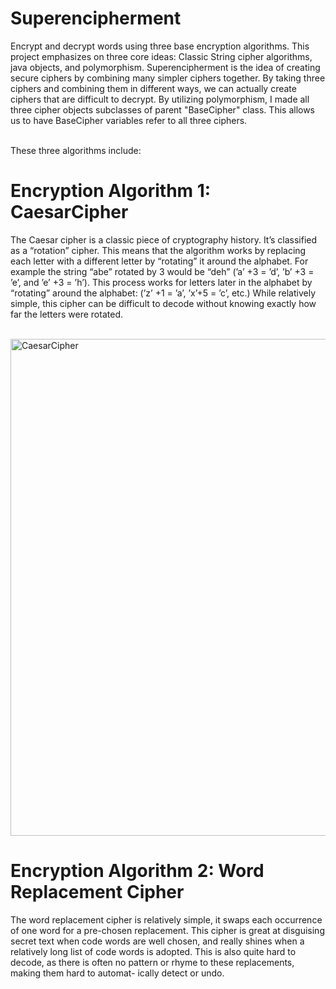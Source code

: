 # Superencipherment
Encrypt and decrypt words using three base encryption algorithms. This project emphasizes on three core ideas: Classic String cipher algorithms, java objects, and polymorphism. 
Superencipherment is the idea of creating secure ciphers by combining many simpler ciphers together. By taking three ciphers and combining them in different ways, we 
can actually create ciphers that are difficult to decrypt. By utilizing polymorphism, I made all three cipher objects subclasses of parent "BaseCipher" class. This allows
us to have BaseCipher variables refer to all three ciphers. <br />
<br/>

These three algorithms include: 


# Encryption Algorithm 1: CaesarCipher
The Caesar cipher is a classic piece of cryptography history. It’s classified as a “rotation” cipher. This means that the algorithm works by replacing each letter with a different letter by “rotating” it around the alphabet. For example the string “abe” rotated by 3 would be “deh” (’a’ +3 = ’d’, ’b’ +3 = ’e’, and ’e’ +3 = ’h’). This process works for letters later in the alphabet by “rotating” around the alphabet: (’z’ +1 = ’a’, ’x’+5 = ’c’, etc.) While relatively simple, this cipher can be difficult to decode without knowing exactly how far the letters were rotated. <br/> <br/>

<img width="795" alt="CaesarCipher" src="https://user-images.githubusercontent.com/63344458/236076140-a53b0df1-02a3-46d6-8af0-ce94aead3381.png">
<br/>

# Encryption Algorithm 2: Word Replacement Cipher 
The word replacement cipher is relatively simple, it swaps each occurrence of one word for a pre-chosen replacement. 
This cipher is great at disguising secret text when code words are well chosen, and really shines when a relatively long list of code words is adopted. This is also quite hard to decode, as there is often no pattern or rhyme to these replacements, making them hard to automat- ically detect or undo. 
